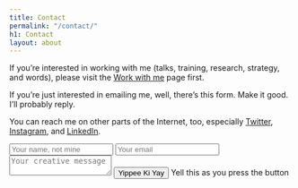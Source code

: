 ```yaml
---
title: Contact
permalink: "/contact/"
h1: Contact
layout: about
---
```


If you’re interested in working with me (talks, training, research, strategy, and words), please visit the [Work with me](/work-with-me) page first.

If you’re just interested in emailing me, well, there’s this form. Make it good. I’ll probably reply.

You can reach me on other parts of the Internet, too, especially [Twitter](http://www.twitter.com/markpollard), [Instagram](http://instagram.com/markpollard), and [LinkedIn](https://www.linkedin.com/in/markpollardstrategist).

<div class="email-form">
<form method="POST" action="https://formspree.io/mark.pollard@mightyjungle.co">
<input type="hidden" name="_next" value="{{ site.url }}/contact-made" />
<input type="name" name="name" placeholder="Your name, not mine">
<input type="email" name="email" placeholder="Your email">
<textarea name="message" placeholder="Your creative message"></textarea>
<button type="submit">Yippee Ki Yay</button> Yell this as you press the button
</form>
</div>

